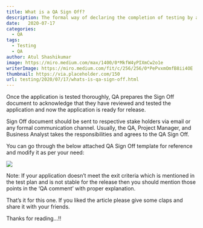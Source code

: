 ```yaml
---
title: What is a QA Sign Off?
description: The formal way of declaring the completion of testing by a QA is Sign Off.
date:   2020-07-17
categories:
  - QA
tags:
  - Testing
  - QA
author: Atul Shashikumar
image: https://miro.medium.com/max/1400/0*MkfW4yPIXmCw2o1e
writerImage: https://miro.medium.com/fit/c/256/256/0*PePvxmOmfB8ii4OE
thumbnail: https://via.placeholder.com/150
url: testing/2020/07/17/whats-is-qa-sign-off.html
---
```


Once the application is tested thoroughly, QA prepares the Sign Off document to acknowledge that they have reviewed and tested the application and now the application is ready for release.

Sign Off document should be sent to respective stake holders via email or any formal communication channel. Usually, the QA, Project Manager, and Business Analyst takes the responsibilities and agrees to the QA Sign Off.

You can go through the below attached QA Sign Off template for reference and modify it as per your need:

![](https://cdn-images-1.medium.com/max/2216/1*EPWpIM0MHc_yz6rY7ruQUQ.jpeg)

Note: If your application doesn’t meet the exit criteria which is mentioned in the test plan and is not stable for the release then you should mention those points in the ‘QA comment’ with proper explanation.

That’s it for this one. If you liked the article please give some claps and share it with your friends.

Thanks for reading…!!
